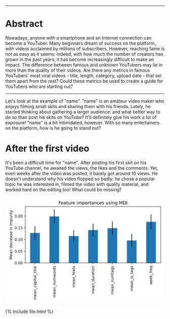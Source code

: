 ***

# Abstract
Nowadays, anyone with a smartphone and an Internet connection can become a YouTuber. Many beginners dream of success on the platform, with videos acclaimed by millions of subscribers. However, reaching fame is not as easy as it seems: indeed, with how much the number of creators has grown in the past years, it has become increasingly difficult to make an impact. The difference between famous and unknown YouTubers may lie in more than the quality of their videos. Are there any metrics in famous YouTubers' most viral videos - title, length, category, upload date - that set them apart from the rest? Could these metrics be used to create a guide for YouTubers who are starting out?

***
Let's look at the example of "name". "name" is an amateur video maker who enjoys filming small skits and sharing them with his friends. Lately, he started thinking about gathering a larger audience: and what better way to do so than post his skits on YouTube? It'll definitely give his work a lot of exposure! "name" is a bit intimidated, however. With so many entertainers on the platform, how is he going to stand out? 

# After the first video

It's been a difficult time for "name". After posting his first skit on his YouTube channel, he awaited the views, the likes and the comments. Yet, even weeks after the video was posted, it barely got around 10 views. He doesn't understand why his video flopped so badly: he chose a popular topic he was interested in, filmed the video with quality material, and worked hard on the editing too! What could be missing?

![image](output/Importance_feature.jpg)

{% include file.html %}



<script src="https://gist.github.com/zwierski/fe66b9662878b9f29f9a231190e215d2.js"></script>
